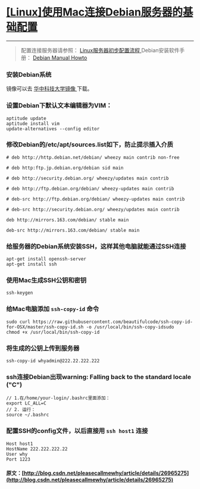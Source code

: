 #  [ [Linux]使用Mac连接Debian服务器的基础配置 ](/pleasecallmewhy/article/details/26965275)

** **

> 配置连接服务器请参照： [ Linux服务器初步配置流程 ](http://www.ruanyifeng.com/blog/2014/03/server_setup.html) Debian安装软件手册： [ Debian Manual Howto ](https://wiki.debian.org/zh_CN/Manual-Howto)

###  安装Debian系统 

镜像可以去 [ 华中科技大学镜像 ](http://mirrors.hust.edu.cn/) 下载。 

###  设置Debian下默认文本编辑器为VIM： 
    
    
    aptitude update
    aptitude install vim
    update-alternatives --config editor
    

###  修改Debian的/etc/apt/sources.list如下，防止提示插入介质 
    
    
    # deb http://http.debian.net/debian/ wheezy main contrib non-free
    # deb http:ftp.jp.debian.org/debian sid main
    # deb http://security.debian.org/ wheezy/updates main contrib
    # deb http://ftp.debian.org/debian/ wheezy-updates main contrib
    # deb-src http://ftp.debian.org/debian/ wheezy-updates main contrib
    # deb-src http://security.debian.org/ wheezy/updates main contrib
    deb http://mirrors.163.com/debian/ stable main
    deb-src http://mirrors.163.com/debian/ stable main
    

###  给服务器的Debian系统安装SSH，这样其他电脑就能通过SSH连接 
    
    
    apt-get install openssh-server   
    apt-get install ssh  
    

###  使用Mac生成SSH公钥和密钥 
    
    
    ssh-keygen  
    

###  给Mac电脑添加 ` ssh-copy-id ` 命令 
    
    
    sudo curl https://raw.githubusercontent.com/beautifulcode/ssh-copy-id-for-OSX/master/ssh-copy-id.sh -o /usr/local/bin/ssh-copy-idsudo   
    chmod +x /usr/local/bin/ssh-copy-id  
    

###  将生成的公钥上传到服务器 
    
    
    ssh-copy-id whyadmin@222.22.222.222  
    

###  ssh连接Debian出现warning: Falling back to the standard locale ("C") 
    
    
    // 1.在/home/your-login/.bashrc里面添加：  
    export LC_ALL=C  
    // 2. 运行：  
    source ~/.bashrc  
    

###  配置SSH的config文件，以后直接用 ` ssh host1 ` 连接 
    
    
    Host host1
    HostName 222.222.222.22  
    User why  
    Port 1223

  

#### 原文：[http://blog.csdn.net/pleasecallmewhy/article/details/26965275](http://blog.csdn.net/pleasecallmewhy/article/details/26965275)